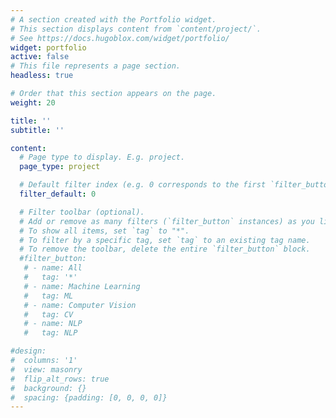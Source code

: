 ```yaml
---
# A section created with the Portfolio widget.
# This section displays content from `content/project/`.
# See https://docs.hugoblox.com/widget/portfolio/
widget: portfolio
active: false
# This file represents a page section.
headless: true

# Order that this section appears on the page.
weight: 20

title: ''
subtitle: ''

content:
  # Page type to display. E.g. project.
  page_type: project

  # Default filter index (e.g. 0 corresponds to the first `filter_button` instance below).
  filter_default: 0

  # Filter toolbar (optional).
  # Add or remove as many filters (`filter_button` instances) as you like.
  # To show all items, set `tag` to "*".
  # To filter by a specific tag, set `tag` to an existing tag name.
  # To remove the toolbar, delete the entire `filter_button` block.
  #filter_button:
   # - name: All
   #   tag: '*'
   # - name: Machine Learning
   #   tag: ML
   # - name: Computer Vision
   #   tag: CV
   # - name: NLP
   #   tag: NLP

#design:
#  columns: '1'
#  view: masonry
#  flip_alt_rows: true
#  background: {}
#  spacing: {padding: [0, 0, 0, 0]}
---
```

